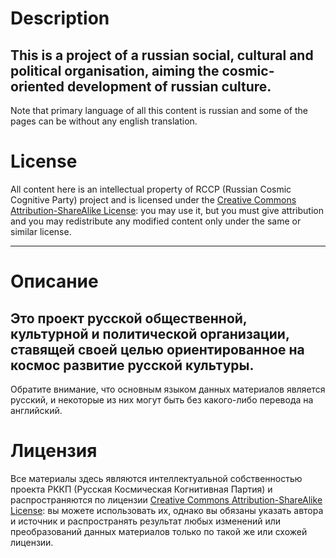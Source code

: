 # Description

## This is a project of a russian social, cultural and political organisation, aiming the cosmic-oriented development of russian culture.

Note that primary language of all this content is russian and some of the pages can be without any english translation.

# License

All content here is an intellectual property of RCCP (Russian Cosmic Cognitive Party) project and is licensed under the [Creative Commons Attribution-ShareAlike License](http://creativecommons.org/licenses/by-sa/3.0/): you may use it, but you must give attribution and you may redistribute any modified content only under the same or similar license.


--------

# Описание

## Это проект русской общественной, культурной и политической организации, ставящей своей целью ориентированное на космос развитие русской культуры.

Обратите внимание, что основным языком данных материалов является русский, и некоторые из них могут быть без какого-либо перевода на английский.

# Лицензия

Все материалы здесь являются интеллектуальной собственностью проекта РККП (Русская Космическая Когнитивная Партия) и распространяются по лицензии [Creative Commons Attribution-ShareAlike License](http://creativecommons.org/licenses/by-sa/3.0/deed.ru): вы можете использовать их, однако вы обязаны указать автора и источник и распространять результат любых изменений или преобразований данных материалов только по такой же или схожей лицензии.